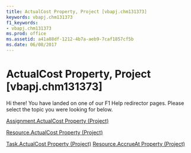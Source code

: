 ```yaml
---
title: ActualCost Property, Project [vbapj.chm131373]
keywords: vbapj.chm131373
f1_keywords:
- vbapj.chm131373
ms.prod: office
ms.assetid: a41a88df-1212-4b7a-aeb9-7caf1857cf5b
ms.date: 06/08/2017
---
```



# ActualCost Property, Project [vbapj.chm131373]

Hi there! You have landed on one of our F1 Help redirector pages. Please select the topic you were looking for below.

[Assignment.ActualCost Property (Project)](http://msdn.microsoft.com/library/45bf4d44-bce7-474a-7093-ff0c97d3b7f6%28Office.15%29.aspx)

[Resource.ActualCost Property (Project)](http://msdn.microsoft.com/library/9e5bd065-c88d-aa87-0191-be95b4d3ca04%28Office.15%29.aspx)

[Task.ActualCost Property (Project)](http://msdn.microsoft.com/library/92ddad12-a95e-ac73-e57e-fc1f30e81be8%28Office.15%29.aspx)
[Resource.AccrueAt Property (Project)](http://msdn.microsoft.com/library/760e1f6f-04b9-39e0-61a9-43af3813c473%28Office.15%29.aspx)

